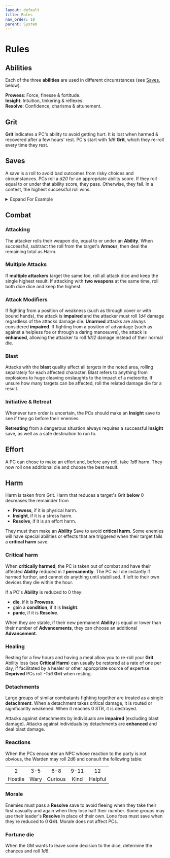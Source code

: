 ```yaml
---
layout: default
title: Rules
nav_order: 10
parent: System
---
```


# Rules

## Abilities

Each of the three **abilities** are used in different circumstances (see [Saves](#saves), below).

**Prowess**: Force, finesse & fortitude.   
**Insight**: Intuition, tinkering & reflexes.   
**Resolve**: Confidence, charisma & attunement.  

## Grit

**Grit** indicates a PC's ability to avoid getting hurt.
It is lost when harmed & recovered after a few hours' rest.
PC's start with *1d6* **Grit**, which they re-roll every time they rest.

## Saves

A save is a roll to avoid bad outcomes from risky choices and circumstances.
PCs roll a *d20* for an appropriate ability score.
If they roll equal to or under that ability score, they pass.
Otherwise, they fail.
In a contest, the highest successful roll wins.

<details markdown="block">
  <summary>
Expand For Example
 </summary>
 _Bea encounters a group of heavily-armed Goblins standing guard before a tunnel entrance. Her player carefully plots a course, recognizing that her 13 DEX makes sneaking past the guards the best option. She rolls a *d20*, and resulting in a 10 – a success!_
</details>

## Combat

### Attacking

The attacker rolls their weapon die, equal to or under an **Ability**.
When successful, subtract the roll from the target's **Armour**, then deal the remaining total as Harm.

### Multiple Attacks

If **multiple attackers** target the same foe, roll all attack dice and keep the single highest result.
If attacking with **two weapons** at the same time, roll both dice dice and keep the highest.

### Attack Modifiers

If fighting from a position of weakness (such as through cover or with bound hands), the attack is **impaired** and the attacker must roll *1d4* damage regardless of the attacks damage die.
**Unarmed** attacks are always considered **impaired**.
If fighting from a position of advantage (such as against a helpless foe or through a daring manoeuvre), the attack is **enhanced**, allowing the attacker to roll *1d12* damage instead of their normal die.

### Blast
Attacks with the **blast** quality affect all targets in the noted area, rolling separately for each affected character.
Blast refers to anything from explosions to huge cleaving onslaughts to the impact of a meteorite.
If unsure how many targets can be affected, roll the related damage die for a result.

### Initiative & Retreat

Whenever turn order is uncertain, the PCs should make an **Insight** save to see if they go before their enemies.

**Retreating** from a dangerous situation always requires a successful **Insight** save, as well as a safe destination to run to.

## Effort

A PC can chose to make an effort and, before any roll, take *1d6* harm.
They now roll one additional die and choose the best result.

## Harm

Harm is taken from Grit.
Harm that reduces a target's Grit **below** 0 decreases the remainder from

- **Prowess**, if it is physical harm.
- **Insight**, if it is a stress harm.
- **Resolve**, if it is an effort harm.

They must then make an **Ability** Save to avoid **critical harm**.
Some enemies will have special abilities or effects that are triggered when their target fails a **critical harm** save.

### Critical harm

When **critically harmed**, the PC is taken out of combat and have their affected **Ability** reduced in *1* **permanently**.
The PC will die instantly if harmed further, and cannot do anything until stabilised.
If left to their own devices they die within the hour.

If a PC's **Ability** is reduced to 0 they:

- **die**, if it is **Prowess**.
- gain a **condition**, if it is **Insight**.
- **panic**, if it is **Resolve**.

When they are stable, if their new permanent **Ability** is equal or lower than their number of **Advancements**, they can choose an additional **Advancement**.

### Healing

Resting for a few hours and having a meal allow you to re-roll your **Grit**.
Ability loss (see **Critical Harm**) can usually be restored at a rate of one per day, if facilitated by a healer or other appropriate source of expertise.
**Deprived** PCs roll *-1d6* **Grit** when resting.

### Detachments

Large groups of similar combatants fighting together are treated as a single **detachment**.
When a detachment takes critical damage, it is routed or significantly weakened. When it reaches 0 STR, it is destroyed.

Attacks against detachments by individuals are **impaired** (excluding blast damage).
Attacks against individuals by detachments are **enhanced** and deal blast damage.

### Reactions

When the PCs encounter an NPC whose reaction to the party is not obvious, the Warden may roll 2d6 and consult the following table:

|         |      |         |      |         |
| :-----: | :--: | :-----: | :--: | :-----: |
|    2    | 3-5  |   6-8   | 9-11 |   12    |
| Hostile | Wary | Curious | Kind | Helpful |

### Morale

Enemies must pass a **Resolve** save to avoid fleeing when they take their first casualty and again when they lose half their number.
Some groups may use their leader's **Resolve** in place of their own.
Lone foes must save when they're reduced to 0 **Grit**.
Morale does not affect PCs.

### Fortune die

When the GM wants to leave some decision to the dice, determine the chances and roll *1d6*.